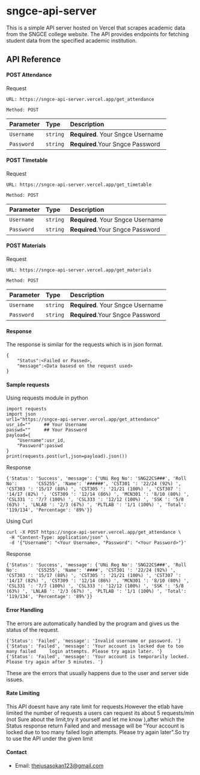 
# sngce-api-server

This is a simple API server hosted on Vercel that scrapes academic data from the SNGCE college website. The API provides endpoints for fetching student data from the specified academic institution.

## API Reference

#### POST Attendance


Request

    URL: https://sngce-api-server.vercel.app/get_attendance

    Method: POST


| Parameter | Type     | Description                       |
| :-------- | :------- | :-------------------------------- |
| `Username`| `string` | **Required**. Your Sngce Username |
| `Password`  |  `string`| **Required**.Your Sngce Password |

#### POST Timetable


Request

    URL: https://sngce-api-server.vercel.app/get_timetable

    Method: POST


| Parameter | Type     | Description                       |
| :-------- | :------- | :-------------------------------- |
| `Username`| `string` | **Required**. Your Sngce Username |
| `Password`  |  `string`| **Required**.Your Sngce Password |

#### POST Materials


Request

    URL: https://sngce-api-server.vercel.app/get_materials

    Method: POST


| Parameter | Type     | Description                       |
| :-------- | :------- | :-------------------------------- |
| `Username`| `string` | **Required**. Your Sngce Username |
| `Password`  |  `string`| **Required**.Your Sngce Password |


#### Response

The response is similar for the requests which is in json format.

    {
        "Status":<Failed or Passed>,
        "message":<Data basesd on the request used>
    }


#### Sample requests

Using requests module in python

    import requests
    import json
    url1="https://sngce-api-server.vercel.app/get_attendance"
    usr_id=""     ## Your Username
    passwd=""     ## Your Password
    payload={
        "Username":usr_id,
        "Password":passwd
    }
    print(requests.post(url,json=payload).json())

Response

    {'Status': 'Success', 'message': {'UNi Reg No': 'SNG22CS###', 'Roll No':       'CS5255', 'Name': '######', 'CST301 ': '22/24 (92%) ', 'CST303 ': '15/17 (88%) ', 'CST305 ': '21/21 (100%) ', 'CST307 ': '14/17 (82%) ', 'CST309 ': '12/14 (86%) ', 'MCN301 ': '8/10 (80%) ', 'CSL331 ': '7/7 (100%) ', 'CSL333 ': '12/12 (100%) ', 'SSK ': '5/8 (63%) ', 'LNLAB ': '2/3 (67%) ', 'PLTLAB ': '1/1 (100%) ', 'Total': '119/134', 'Percentage': '89%'}}

Using Curl

    curl -X POST https://sngce-api-server.vercel.app/get_attendance \
     -H "Content-Type: application/json" \
     -d '{"Username": "<Your Username>, "Password": "<Your Password>"}'

Response

    {'Status': 'Success', 'message': {'UNi Reg No': 'SNG22CS###', 'Roll No':       'CS5255', 'Name': '####', 'CST301 ': '22/24 (92%) ', 'CST303 ': '15/17 (88%) ', 'CST305 ': '21/21 (100%) ', 'CST307 ': '14/17 (82%) ', 'CST309 ': '12/14 (86%) ', 'MCN301 ': '8/10 (80%) ', 'CSL331 ': '7/7 (100%) ', 'CSL333 ': '12/12 (100%) ', 'SSK ': '5/8 (63%) ', 'LNLAB ': '2/3 (67%) ', 'PLTLAB ': '1/1 (100%) ', 'Total': '119/134', 'Percentage': '89%'}}

#### Error Handling

The errors are automatically handled by the program and gives us the status of the request.

    {'Status': 'Failed', 'message': 'Invalid username or password. '}
    {'Status': 'Failed', 'message': 'Your account is locked due to too many failed     login attempts. Please try again later. '}
    {'Status': 'Failed', 'message': 'Your account is temporarily locked. Please try again after 5 minutes. '}

These are the errors that usually happens due to the user and server side issues.

#### Rate Limiting
This API doesnt have any rate limit for requests.However the etlab have limited the number of requests a users can request its about 5 requests/min (not Sure about the limit,try it yourself and let me know ),after which the Status response return Failed and and message will be "Your account is locked due to too many failed login attempts. Please try again later".So try to use the API under the given limit

#### Contact
* Email: thejusasokan123@gmail.com


